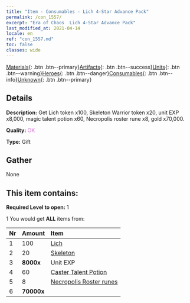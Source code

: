 ```yaml
---
title: "Item - Consumables - Lich 4-Star Advance Pack"
permalink: /con_1557/
excerpt: "Era of Chaos  Lich 4-Star Advance Pack"
last_modified_at: 2021-04-14
locale: en
ref: "con_1557.md"
toc: false
classes: wide
---
```

 [Materials](/Items/){: .btn .btn--primary}[Artifacts](/Items/Artifacts/){: .btn .btn--success}[Units](/Items/Units/){: .btn .btn--warning}[Heroes](/Items/Heroes/){: .btn .btn--danger}[Consumables](/Items/Consumables/){: .btn .btn--info}[Unknown](/Items/Unknown/){: .btn .btn--primary}

## Details
 **Description:** Get Lich token x100, Skeleton Warrior token x20, unit EXP x8,000, magic talent potion x60, Necropolis roster rune x8, gold x70,000.

 **Quality:** <span style="color: #DA70D6">OK</span>

 **Type:** Gift

## Gather

  None

## This item contains:

 **Required Level to open:** 1

 1 You would get **ALL** items  from:

  | Nr | Amount |     Item    |
  |:---|:-------|:------------|
  | 1 | 100 | [Lich](/Items/unt_212/) | 
  | 2 | 20 | [Skeleton](/Items/unt_208/) | 
  | 3 |  **8000x** | Unit EXP |  | 
  | 4 | 60 | [Caster Talent Potion](/Items/con_790/) | 
  | 5 | 8 | [Necropolis Roster runes](/Items/con_755/) | 
  | 6 |  **70000x** | <i class="fas fa-coins"/> |  | 
